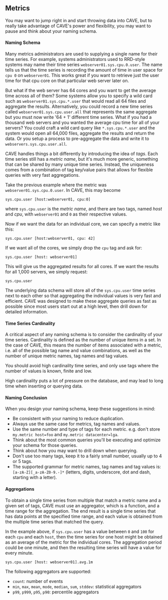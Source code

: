 ## Metrics

You may want to jump right in and start throwing data into CAVE, but to really take advantage of CAVE's power and flexibility, you may want to pause and think about your naming schema.

#### Naming Schema
Many metrics administrators are used to supplying a single name for their time series. For example, systems administrators used to RRD-style systems may name their time series `webserver01.sys.cpu.0.user`. The name tells us that the time series is recording the amount of time in user space for `cpu 0` on `webserver01`. This works great if you want to retrieve just the user time for that cpu core on that particular web server later on.

But what if the web server has 64 cores and you want to get the average time across all of them? Some systems allow you to specify a wild card such as `webserver01.sys.cpu.*.user` that would read all 64 files and aggregate the results. Alternatively, you could record a new time series called `webserver01.sys.cpu.user.all` that represents the same aggregate but you must now write '64 + 1' different time series. What if you had a thousand web servers and you wanted the average cpu time for all of your servers? You could craft a wild card query like `*.sys.cpu.*.user` and the system would open all 64,000 files, aggregate the results and return the data. Or you setup a process to pre-aggregate the data and write it to `webservers.sys.cpu.user.all`.

CAVE handles things a bit differently by introducing the idea of _tags_. Each time series still has a _metric name_, but it's much more generic, something that can be shared by many unique time series. Instead, the uniqueness comes from a combination of tag key/value pairs that allows for flexible queries with very fast aggregations.

Take the previous example where the metric was `webserver01.sys.cpu.0.user`. In CAVE, this may become

`sys.cpu.user [host:webserver01, cpu:0]`

where `sys.cpu.user` is the _metric name_, and there are two tags, named _host_ and _cpu_, with `webserver01` and `0` as their respective values.

Now if we want the data for an individual core, we can specify a metric like this:

`sys.cpu.user [host:webserver01, cpu: 42]`

If we want all of the cores, we simply drop the `cpu` tag and ask for:

`sys.cpu.user [host: webserver01]`

This will give us the aggregated results for all cores. If we want the results for all 1,000 servers, we simply request:

`sys.cpu.user`

The underlying data schema will store all of the `sys.cpu.user` time series next to each other so that aggregating the individual values is very fast and efficient. CAVE was designed to make these aggregate queries as fast as possible since most users start out at a high level, then drill down for detailed information.

#### Time Series Cardinality
A critical aspect of any naming schema is to consider the cardinality of your time series. Cardinality is defined as the number of unique items in a set. In the case of CAVE, this means the number of items associated with a metric, i.e. all of the possible tag name and value combinations, as well as the number of unique metric names, tag names and tag values.

You should avoid high cardinality time series, and only use tags where the number of values is known, finite and low.

High cardinality puts a lot of pressure on the database, and may lead to long time when inserting or querying data.

#### Naming Conclusion
When you design your naming schema, keep these suggestions in mind:

* Be consistent with your naming to reduce duplication.
* Always use the same case for metrics, tag names and values.
* Use the same number and type of tags for each metric. e.g. don't store `my.metric host=foo` and `my.metric datacenter=lga`.
* Think about the most common queries you'll be executing and optimize your schema for those queries.
* Think about how you may want to drill down when querying.
* Don't use too many tags, keep it to a fairly small number, usually up to 4 or 5 tags.
* The supported grammar for metric names, tag names and tag values is: `[a-zA-Z][_a-zA-Z0-9.-]*` (letters, digits, underscore, dot and dash, starting with a letter).

#### Aggregations
To obtain a single time series from multiple that match a metric name and a given set of tags, CAVE must use an aggregator, which is a function, and a time range for the aggregation. The end result is a single time series that has data points at the specified time range, and each value is obtained from the multiple time series that matched the query.

In the example above, if `sys.cpu.user` has a value between `0` and `100` for each `cpu` and each `host`, then the time series for one host might be obtained as an average of the metric for the individual cores. The aggregation period could be one minute, and then the resulting time series will have a value for every minute.

`sys.cpu.user [host: webserver01].avg.1m`

The following aggregators are supported:

* `count`: number of events
* `min`, `max`, `mean`, `mode`, `median`, `sum`, `stddev`: statistical aggregators
* `p99`, `p999`, `p95`, `p90`: percentile aggregators

